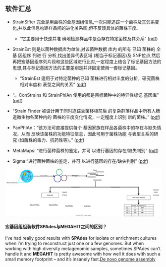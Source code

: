## 软件汇总

+ StrainSifter 完全是用菌株的全基因组信息,一次只能追踪一个菌株及其旁系变化,并以此信息构建样品间的进化关系图,但不反馈具体的菌株丰度。
    + “它主要用于快速并准 确地检测样品中是否存在特定菌株及其旁系” ([pdf](zotero://open-pdf/library/items/T5KHZKMC?page=5&annotation=JJVDDEPF))
+ StrainEst 则是以菌种数据库为单位,对该菌种数据 库内 的所有 已知 菌株的 全基 因组序 列进 行 分析,找出差异代表区域 (相当于标记基因)及 SNP位点,然后再把宏基因组序列片段和这些区域进行比对,一定程度上结合了标记基因方法的思想,其与标记基因方法的主要差别是并非固定使用一套标记基因。
    + “StrainEst 适用于对特定菌种的已知 菌株进行相对丰度的分析，研究菌株相对丰度和 表型之间的关系” ([pdf](zotero://open-pdf/library/items/T5KHZKMC?page=5&annotation=6RKTYUIX))

+ “。ConStrains 和 StrainPhlAn 使用的都是目标菌种中的特异性标记 基因库” ([pdf](zotero://open-pdf/library/items/T5KHZKMC?page=5&annotation=58YPXMJV))

+ “Strain Finder 被设计用于同时追踪粪菌移植前后 的复杂群落样品中所有人肠道微生物各菌种内的 菌株的丰度变化情况，一定程度上识别 新的菌株。” ([pdf](zotero://open-pdf/library/items/T5KHZKMC?page=5&annotation=KNI8H6LP))
+ PanPhlAn：“该方法可直接提供每个 基因家族在样品各菌株中的存在与缺失情况，从而 反映该菌株的功能特征信息，因此可用于菌株功能 与表型关系的研究 (如菌株的毒力、抗药性等)。” ([pdf](zotero://open-pdf/library/items/T5KHZKMC?page=6&annotation=A5QTTCI3))
+ MetaMaps: “进行菌种菌株的鉴定，并可 以进行基因的存在/缺失判别” ([pdf](zotero://open-pdf/library/items/T5KHZKMC?page=6&annotation=ESABWUQW))
+ Sigma:“进行菌种菌株的鉴定，并可 以进行基因的存在/缺失判别” ([pdf](zotero://open-pdf/library/items/T5KHZKMC?page=6&annotation=ESABWUQW))


![](figures/metagenomics.drawio.svg)



#### 宏基因组组装软件SPAdes与MEGAHIT之间的区别？

 I’ve had really good results with **SPAdes** for isolate or enrichment cultures when I’m trying to reconstruct just one or a few genomes. But when working with high diversity metagenomic samples, sometimes SPAdes can’t handle it and **MEGAHIT** is pretty awesome with how well it does with such a small memory footprint – and it’s insanely fast.[De novo genome assembly](https://astrobiomike.github.io/genomics/de_novo_assembly)